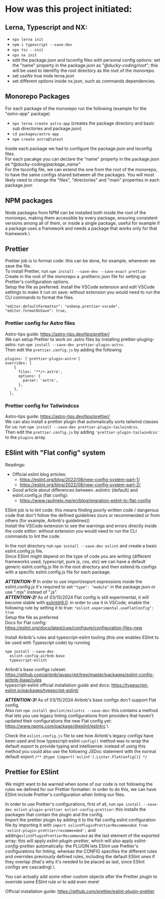 # How was this project initiated:

## Lerna, Typescript and NX:

- `npx lerna init`
- `npm i typescript --save-dev`
- `npx tsc --init`
- `npx nx init`
- edit the package.json and tsconfig files with personal config options: set the "name" property in the package.json as "_@ducky-coding/root_"; this will be used to identifiy the root directory as the root of the monorepo.
- set _useNx_ true inide lerna.json
- set different options inside nx.json, such as commands dependencies.

## Monorepo Packages

For each package of the monorepo run the following (example for the "_astro-app_" package)

- `npx lerna create astro-app` (creates the package directory and basic sub directories and package.json)
- `cd packages/astro-app`
- `npm create astro@latest`

Inside each package we had to configure the package.json and tsconfig files.\
For each pacakge you can declare the "name" property in the package.json as \*@ducky-coding/_package_name_"\
For the tsconfig file, we can extend the one from the root of the monorepo, to have the same configs shared between all the packages.
You will most likely need to change the "files", "directories" and "main" properties in each package.json

## NPM packages

Node packages from NPM can be installed both inside the root of the monorepo, making them accessible by every package, ensuring consistent versions among all of them, or inside a single package, useful for example if a package uses a framework and needs a package that works only for that framework.\

## Prettier

Prettier job is to format code: this can be done, for example, whenever we save the file.\
To install Prettier, run `npm install --save-dev --save-exact prettier`\
Create in the root of the monorepo a .prettierrc.json file for setting up Prettier's configuration options.\
Setup the file as preferred.
Install the VSCode extension and edit VSCode settings to make it run on save: without extension you would need to run the CLI commands to format the files.

```
"editor.defaultFormatter": "esbenp.prettier-vscode",
"editor.formatOnSave": true,
```

### Prettier config for Astro files

Astro-tips guide: https://astro-tips.dev/tips/prettier/ \
We can setup Prettier to work on .astro files by installing prettier-pluging-astro: run `npm install --save-dev prettier-plugin-astro`.\
Then edit the `prettier.config.js` by adding the following

```
plugins: ['prettier-plugin-astro']
overrides: [
    {
      files: '**/+.astro',
      options: {
        parser: 'astro',
      },
    },
  ],
```

### Prettier config for Tailwindcss

Astro-tips guide: https://astro-tips.dev/tips/prettier/ \
We can also install a prettier plugin that automatically sorts tailwind classes for us: run `npm install --save-dev prettier-plugin-tailwindcss`.\
Then edit the `prettier.config.js` by adding `'prettier-plugin-tailwindcss'` to the `plugins` array.

## ESlint with "Flat config" system

Readings:

- Official eslint blog articles:
  - https://eslint.org/blog/2022/08/new-config-system-part-1/
  - https://eslint.org/blog/2022/08/new-config-system-part-2/
- Good article about differences between .eslintrc (default) and eslint.config.js (flat config):
  - https://www.raulmelo.me/en/blog/migration-eslint-to-flat-config

ESlint job is to lint code: this means finding poorly written code / dangerous code that don't follow the defined guidelines (ours or recommended or from others (for example, Airbnb's guidelines))\
Install the VSCode extension to see the warnings and errors directly inside the code editor: without extension you would need to run the CLI commands to lint the code.

In the root directory run `npm install --save-dev eslint` and create a basic eslint.config.js file.\
Since ESlint might depend on the type of code you are writing (different frameworks used, typescript, pure js, css, etc) we can have a default generic eslint.config.js file in the root directory and then extend its configs with a specific eslint.config.js file for each package.

**_ATTENTION-1!_** In order to use import/export expressions inside the eslint.config.js it's required to set `"type": "module"` in the package.json or use ".mjs" instead of ".js".\
**_ATTENTION-2!_** As of 03/15/2024 Flat config is still experimental, it will become stable with eslint@9.0: in order to use it in VSCode, enable the following rule by setting it to true: `"eslint.experimental.useFlatConfig": true`\
Setup the file as preferred\
Docs for Flat config: https://eslint.org/docs/latest/use/configure/configuration-files-new

Install Airbnb's rules and typescript-eslint tooling (this one enables ESlint to be used with Typescript code) by running

```
npm install --save-dev
  eslint-config-airbnb-base
  typescript-eslint
```

Airbnb's base configs ruleset: https://github.com/airbnb/javascript/tree/master/packages/eslint-config-airbnb-base/rules \
typescript-eslint official installation guide and docs: https://typescript-eslint.io/packages/typescript-eslint/

**_ATTENTION-3!_** As of 03/15/2024 Airbnb's base configs don't support Flat config.\
Also run `npm install @eslint/eslintrc --save-dev`: this contains a method that lets you use legacy linting configurations from providers that haven't updated their configurations the new Flat config yet: https://www.npmjs.com/package/@eslint/eslintrc \

Check the `eslint.config.js` file to see how Airbnb's legacy configs have been used and how typescript-eslint `config()` method was to wrap the default export to provide typing and intellisense: instead of using this method you could also use the following JSDoc statement with the normal default export `/** @type {import('eslint').Linter.FlatConfig[]} */`

## Prettier for ESlint

We might want to be warned when some of our code is not following the rules we defined for our Prettier formatter: in order to do this, we can have ESlint include Prettier's configuration when linting our files.

In order to use Prettier's configurations, first of all, run `npm install --save-dev eslint-plugin-prettier eslint-config-prettier`: this installs the packages that contain the plugin and the config.\
Import the prettier plugin by adding it to the flat config eslint configuration file by importing it with `import eslintPluginPrettierRecommended from 'eslint-plugin-prettier/recommended';` and adding`eslintPluginPrettierRecommended` as the last element of the exported array: this will apply _eslint-plugin-prettier_, which will also apply _eslint-config-prettier_ automatically: the PLUGIN lets ESlint use Prettier's configurations for linting, whereas the CONFIG specifies the different rules and overrides previously defined rules, including the default ESlint ones if they overlap (that's why it's needed to be placed as last, since ESlint configs are cascading).\

You can actually add some other custom objects after the Prettier plugin to override some ESlint rule or to add even more!

Official installation guide: https://github.com/prettier/eslint-plugin-prettier
